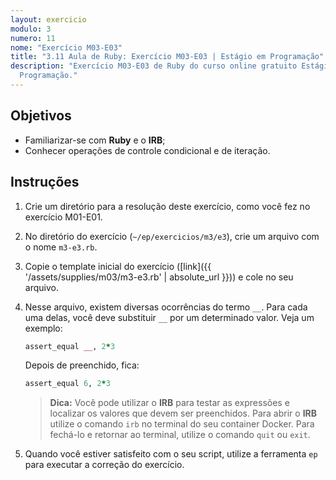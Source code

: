 ```yaml
---
layout: exercicio
modulo: 3
numero: 11
nome: "Exercício M03-E03"
title: "3.11 Aula de Ruby: Exercício M03-E03 | Estágio em Programação"
description: "Exercício M03-E03 de Ruby do curso online gratuito Estágio em
  Programação."
---
```


## Objetivos

- Familiarizar-se com **Ruby** e o **IRB**;
- Conhecer operações de controle condicional e de iteração.

## Instruções

1. Crie um diretório para a resolução deste exercício, como você fez no
exercício M01-E01.

2. No diretório do exercício (`~/ep/exercicios/m3/e3`), crie um
arquivo com o nome `m3-e3.rb`.

3. Copie o template inicial do exercício
([link]({{ '/assets/supplies/m03/m3-e3.rb' | absolute_url }})) e cole no seu
arquivo.

4. Nesse arquivo, existem diversas ocorrências do termo `__`. Para cada uma
delas, você deve substituir `__` por um determinado valor. Veja um exemplo:

    ```ruby
    assert_equal __, 2*3
    ```

    Depois de preenchido, fica:

    ```ruby
    assert_equal 6, 2*3
    ```

    > **Dica:** Você pode utilizar o **IRB** para testar as expressões e
    > localizar os valores que devem ser preenchidos. Para abrir o **IRB**
    > utilize o comando `irb` no terminal do seu container Docker. Para fechá-lo
    > e retornar ao terminal, utilize o comando `quit` ou `exit`.

5. Quando você estiver satisfeito com o seu script, utilize a ferramenta `ep`
para executar a correção do exercício.
